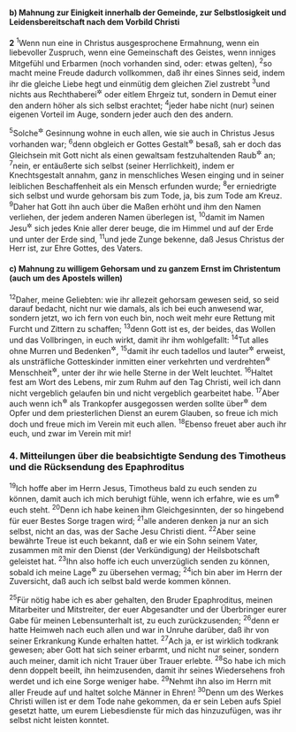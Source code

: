 #### b) Mahnung zur Einigkeit innerhalb der Gemeinde, zur Selbstlosigkeit und Leidensbereitschaft nach dem Vorbild Christi

__2__
<sup>1</sup>Wenn nun eine in Christus ausgesprochene Ermahnung, wenn ein liebevoller Zuspruch, wenn eine Gemeinschaft des Geistes, wenn inniges Mitgefühl und Erbarmen (noch vorhanden sind, oder: etwas gelten),
<sup>2</sup>so macht meine Freude dadurch vollkommen, daß ihr eines Sinnes seid, indem ihr die gleiche Liebe hegt und einmütig dem gleichen Ziel zustrebt
<sup>3</sup>und nichts aus Rechthaberei<sup title="oder: Selbstsucht">&#x2732;</sup> oder eitlem Ehrgeiz tut, sondern in Demut einer den andern höher als sich selbst erachtet;
<sup>4</sup>jeder habe nicht (nur) seinen eigenen Vorteil im Auge, sondern jeder auch den des andern.

<sup>5</sup>Solche<sup title="= dieselbe">&#x2732;</sup> Gesinnung wohne in euch allen, wie sie auch in Christus Jesus vorhanden war;
<sup>6</sup>denn obgleich er Gottes Gestalt<sup title="= göttliche Wesensgestalt oder: Wesensart">&#x2732;</sup> besaß, sah er doch das Gleichsein mit Gott nicht als einen gewaltsam festzuhaltenden Raub<sup title="= unveräußerlichen, kostbaren Besitz">&#x2732;</sup> an;
<sup>7</sup>nein, er entäußerte sich selbst (seiner Herrlichkeit), indem er Knechtsgestalt annahm, ganz in menschliches Wesen einging und in seiner leiblichen Beschaffenheit als ein Mensch erfunden wurde;
<sup>8</sup>er erniedrigte sich selbst und wurde gehorsam bis zum Tode, ja, bis zum Tode am Kreuz.
<sup>9</sup>Daher hat Gott ihn auch über die Maßen erhöht und ihm den Namen verliehen, der jedem anderen Namen überlegen ist,
<sup>10</sup>damit im Namen Jesu<sup title="oder: beim Namen »Jesus«">&#x2732;</sup> sich jedes Knie aller derer beuge, die im Himmel und auf der Erde und unter der Erde sind,
<sup>11</sup>und jede Zunge bekenne, daß Jesus Christus der Herr ist, zur Ehre Gottes, des Vaters.

#### c) Mahnung zu willigem Gehorsam und zu ganzem Ernst im Christentum (auch um des Apostels willen)

<sup>12</sup>Daher, meine Geliebten: wie ihr allezeit gehorsam gewesen seid, so seid darauf bedacht, nicht nur wie damals, als ich bei euch anwesend war, sondern jetzt, wo ich fern von euch bin, noch weit mehr eure Rettung mit Furcht und Zittern zu schaffen;
<sup>13</sup>denn Gott ist es, der beides, das Wollen und das Vollbringen, in euch wirkt, damit ihr ihm wohlgefallt:
<sup>14</sup>Tut alles ohne Murren und Bedenken<sup title="oder: Zweifel">&#x2732;</sup>,
<sup>15</sup>damit ihr euch tadellos und lauter<sup title="= ohne Falsch">&#x2732;</sup> erweist, als unsträfliche Gotteskinder inmitten einer verkehrten und verdrehten<sup title="oder: bösartigen">&#x2732;</sup> Menschheit<sup title="vgl. 5.Mose 32,5">&#x2732;</sup>, unter der ihr wie helle Sterne in der Welt leuchtet.
<sup>16</sup>Haltet fest am Wort des Lebens, mir zum Ruhm auf den Tag Christi, weil ich dann nicht vergeblich gelaufen bin und nicht vergeblich gearbeitet habe.
<sup>17</sup>Aber auch wenn ich<sup title="d.h. mein Blut">&#x2732;</sup> als Trankopfer ausgegossen werden sollte über<sup title="oder: bei">&#x2732;</sup> dem Opfer und dem priesterlichen Dienst an eurem Glauben, so freue ich mich doch und freue mich im Verein mit euch allen.
<sup>18</sup>Ebenso freuet aber auch ihr euch, und zwar im Verein mit mir!

### 4. Mitteilungen über die beabsichtigte Sendung des Timotheus und die Rücksendung des Epaphroditus

<sup>19</sup>Ich hoffe aber im Herrn Jesus, Timotheus bald zu euch senden zu können, damit auch ich mich beruhigt fühle, wenn ich erfahre, wie es um<sup title="oder: bei">&#x2732;</sup> euch steht.
<sup>20</sup>Denn ich habe keinen ihm Gleichgesinnten, der so hingebend für euer Bestes Sorge tragen wird;
<sup>21</sup>alle anderen denken ja nur an sich selbst, nicht an das, was der Sache Jesu Christi dient.
<sup>22</sup>Aber seine bewährte Treue ist euch bekannt, daß er wie ein Sohn seinem Vater, zusammen mit mir den Dienst (der Verkündigung) der Heilsbotschaft geleistet hat.
<sup>23</sup>Ihn also hoffe ich euch unverzüglich senden zu können, sobald ich meine Lage<sup title="= den Stand meiner Angelegenheiten">&#x2732;</sup> zu übersehen vermag;
<sup>24</sup>ich bin aber im Herrn der Zuversicht, daß auch ich selbst bald werde kommen können.

<sup>25</sup>Für nötig habe ich es aber gehalten, den Bruder Epaphroditus, meinen Mitarbeiter und Mitstreiter, der euer Abgesandter und der Überbringer eurer Gabe für meinen Lebensunterhalt ist, zu euch zurückzusenden;
<sup>26</sup>denn er hatte Heimweh nach euch allen und war in Unruhe darüber, daß ihr von seiner Erkrankung Kunde erhalten hattet.
<sup>27</sup>Ach ja, er ist wirklich todkrank gewesen; aber Gott hat sich seiner erbarmt, und nicht nur seiner, sondern auch meiner, damit ich nicht Trauer über Trauer erlebte.
<sup>28</sup>So habe ich mich denn doppelt beeilt, ihn heimzusenden, damit ihr seines Wiedersehens froh werdet und ich eine Sorge weniger habe.
<sup>29</sup>Nehmt ihn also im Herrn mit aller Freude auf und haltet solche Männer in Ehren!
<sup>30</sup>Denn um des Werkes Christi willen ist er dem Tode nahe gekommen, da er sein Leben aufs Spiel gesetzt hatte, um eurem Liebesdienste für mich das hinzuzufügen, was ihr selbst nicht leisten konntet.